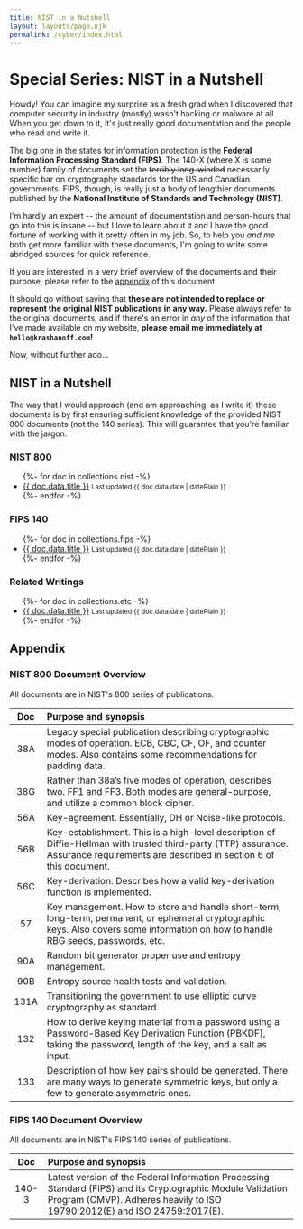 ```yaml
---
title: NIST in a Nutshell
layout: layouts/page.njk
permalink: /cyber/index.html
---
```


# Special Series: NIST in a Nutshell

Howdy! You can imagine my surprise as a fresh grad when I discovered that computer security in industry (mostly) wasn't hacking or malware at all. When you get down to it, it's just really good documentation and the people who read and write it.

The big one in the states for information protection is the **Federal Information Processing Standard (FIPS)**. The 140-X (where X is some number) family of documents set the ~~terribly long-winded~~ necessarily specific bar on cryptography standards for the US and Canadian governments. FIPS, though, is really just a body of lengthier documents published by the **National Institute of Standards and Technology (NIST)**.

I'm hardly an expert -- the amount of documentation and person-hours that go into this is insane -- but I love to learn about it and I have the good fortune of working with it pretty often in my job. So, to help you *and me* both get more familiar with these documents, I'm going to write some abridged sources for quick reference.

If you are interested in a very brief overview of the documents and their purpose, please refer to the [appendix](#appendix) of this document.

It should go without saying that **these are not intended to replace or represent the original NIST publications in any way.** Please always refer to the original documents, and if there's an error in *any* of the information that I've made available on my website, **please email me immediately at `hello@krashanoff.com`!**

Now, without further ado...

## NIST in a Nutshell

The way that I would approach (and am approaching, as I write it) these documents is by first ensuring sufficient knowledge of the provided NIST 800 documents (not the 140 series). This will guarantee that you're familiar with the jargon.

### NIST 800

<ul>
  {%- for doc in collections.nist -%}
  <li>
    <a href="{{ doc.url | url }}">{{ doc.data.title }}</a>
    <small>Last updated <time>{{ doc.data.date | datePlain }}</time></small>
  </li>
  {%- endfor -%}
</ul>

### FIPS 140

<ul>
  {%- for doc in collections.fips -%}
  <li>
    <a href="{{ doc.url | url }}">{{ doc.data.title }}</a>
    <small>Last updated <time>{{ doc.data.date | datePlain }}</time></small>
  </li>
  {%- endfor -%}
</ul>

### Related Writings

<ul>
  {%- for doc in collections.etc -%}
  <li>
    <a href="{{ doc.url | url }}">{{ doc.data.title }}</a>
    <small>Last updated <time>{{ doc.data.date | datePlain }}</time></small>
  </li>
  {%- endfor -%}
</ul>

## Appendix

### NIST 800 Document Overview

All documents are in NIST's 800 series of publications.

Doc | Purpose and synopsis
:-:|:-
38A | Legacy special publication describing cryptographic modes of operation. ECB, CBC, CF, OF, and counter modes. Also contains some recommendations for padding data.
38G | Rather than 38a’s five modes of operation, describes two. FF1 and FF3. Both modes are general-purpose, and utilize a common block cipher.
56A | Key-agreement. Essentially, DH or Noise-like protocols.
56B | Key-establishment. This is a high-level description of Diffie-Hellman with trusted third-party (TTP) assurance. Assurance requirements are described in section 6 of this document.
56C | Key-derivation. Describes how a valid key-derivation function is implemented.
57 | Key management. How to store and handle short-term, long-term, permanent, or ephemeral cryptographic keys. Also covers some information on how to handle RBG seeds, passwords, etc.
90A | Random bit generator proper use and entropy management.
90B | Entropy source health tests and validation.
131A | Transitioning the government to use elliptic curve cryptography as standard.
132 | How to derive keying material from a password using a Password-Based Key Derivation Function (PBKDF), taking the password, length of the key, and a salt as input.
133 | Description of how key pairs should be generated. There are many ways to generate symmetric keys, but only a few to generate asymmetric ones.

### FIPS 140 Document Overview

All documents are in NIST's FIPS 140 series of publications.

Doc | Purpose and synopsis
:-:|:-
140-3 | Latest version of the Federal Information Processing Standard (FIPS) and its Cryptographic Module Validation Program (CMVP). Adheres heavily to ISO 19790:2012(E) and ISO 24759:2017(E).
